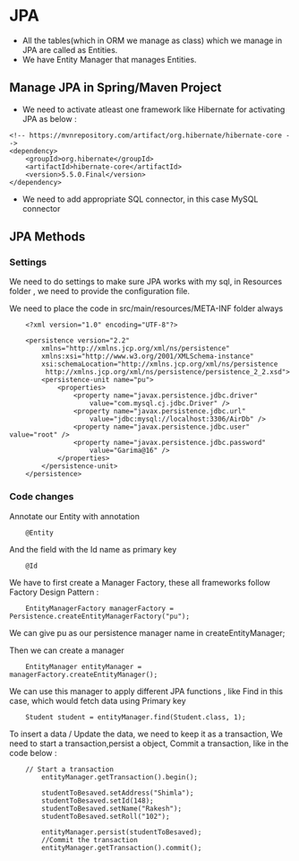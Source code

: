 # JPA

- All the tables(which in ORM we manage as class) which we manage in JPA are called as Entities.
- We have Entity Manager that manages Entities.

## Manage JPA in Spring/Maven Project

- We need to activate atleast one framework like Hibernate for activating JPA as below :

```
<!-- https://mvnrepository.com/artifact/org.hibernate/hibernate-core -->
<dependency>
    <groupId>org.hibernate</groupId>
    <artifactId>hibernate-core</artifactId>
    <version>5.5.0.Final</version>
</dependency>

```
- We need to add appropriate SQL connector, in this case MySQL connector



## JPA Methods

### Settings

We need to do settings to make sure JPA works with my sql, in Resources folder , we need to provide the 
configuration file.

 We need to place the code in src/main/resources/META-INF folder always

```
	<?xml version="1.0" encoding="UTF-8"?>

	<persistence version="2.2"
		xmlns="http://xmlns.jcp.org/xml/ns/persistence"
		xmlns:xsi="http://www.w3.org/2001/XMLSchema-instance"
		xsi:schemaLocation="http://xmlns.jcp.org/xml/ns/persistence
	     http://xmlns.jcp.org/xml/ns/persistence/persistence_2_2.xsd">
		<persistence-unit name="pu">
			<properties>
				<property name="javax.persistence.jdbc.driver"
					value="com.mysql.cj.jdbc.Driver" />
				<property name="javax.persistence.jdbc.url"
					value="jdbc:mysql://localhost:3306/AirDb" />
				<property name="javax.persistence.jdbc.user" value="root" />
				<property name="javax.persistence.jdbc.password"
					value="Garima@16" />
			</properties>
		</persistence-unit>
	</persistence>
```


### Code changes

Annotate our Entity with annotation

```
	@Entity
```

And the field with the Id name as primary key

```
	@Id
```


We have to first create a Manager Factory, these all frameworks follow Factory Design Pattern :

```
	EntityManagerFactory managerFactory = Persistence.createEntityManagerFactory("pu");
```
We can give pu as our persistence manager name in createEntityManager;

Then we can create a manager

```
	EntityManager entityManager = managerFactory.createEntityManager();
```

We can use this manager to apply different JPA functions , like Find in this case, which would fetch data using Primary key

```
	Student student = entityManager.find(Student.class, 1);
```

To insert a data / Update the data, we need to keep it as a transaction, We need to start a transaction,persist a object, Commit a transaction, like in the code below :

```
	// Start a transaction
    	entityManager.getTransaction().begin();
    	
    	studentToBesaved.setAddress("Shimla");
    	studentToBesaved.setId(148);
    	studentToBesaved.setName("Rakesh");
    	studentToBesaved.setRoll("102");
    	
    	entityManager.persist(studentToBesaved);
    	//Commit the transaction
    	entityManager.getTransaction().commit();
```